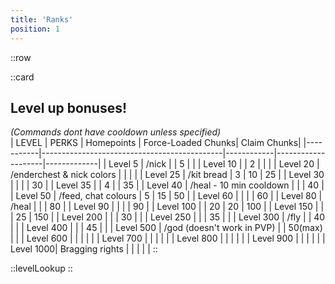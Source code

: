 ```yaml
---
title: 'Ranks'
position: 1
---
```

::row

::card
## Level up bonuses!
_(Commands dont have cooldown unless specified)_
<br>
| LEVEL     | PERKS                                       | Homepoints | Force-Loaded Chunks| Claim Chunks| 
|-----------|---------------------------------------------|------------|--------------------|-------------|
| Level 5   | /nick                                       |            | 5                  |             | 
| Level 10  |                                             | 2          |                    |             | 
| Level 20  | /enderchest & nick colors                   |            |                    |             | 
| Level 25  | /kit bread                                  | 3          | 10                 | 25          | 
| Level 30  |                                             |            |                    | 30          | 
| Level 35  |                                             | 4          |                    | 35          | 
| Level 40  | /heal - 10 min cooldown                     |            |                    | 40          | 
| Level 50  | /feed, chat colours                         | 5          | 15                 | 50          | 
| Level 60  |                                             |            |                    | 60          | 
| Level 80  | /heal                                       |            |                    | 80          | 
| Level 90  |                                             |            |                    | 90          | 
| Level 100 |                                             | 20         | 20                 | 100         | 
| Level 150 |                                             |            | 25                 | 150         | 
| Level 200 |                                             |            | 30                 |             | 
| Level 250 |                                             |            | 35                 |             | 
| Level 300 | /fly                                        |            | 40                 |             | 
| Level 400 |                                             |            | 45                 |             | 
| Level 500 | /god (doesn't work in PVP)                  |            | 50(max)            |             | 
| Level 600 |                                             |            |                    |             | 
| Level 700 |                                             |            |                    |             | 
| Level 800 |                                             |            |                    |             | 
| Level 900 |                                             |            |                    |             | 
| Level 1000| Bragging rights                             |            |                    |             | 
        |
::

::levelLookup
::